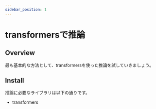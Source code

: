 ```yaml
---
sidebar_position: 1
---
```


# transformersで推論
## Overview
最も基本的な方法として、transformersを使った推論を試していきましょう。

## Install
推論に必要なライブラリは以下の通りです。
- transformers
